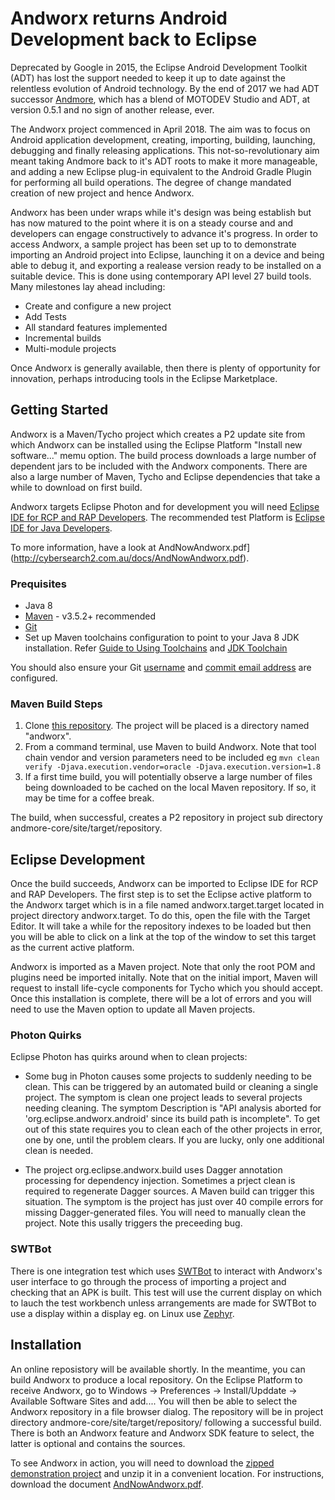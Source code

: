 # Andworx returns Android Development back to Eclipse

Deprecated by Google in 2015, the Eclipse Android Development Toolkit (ADT) has lost the support needed to keep it up to date
against the relentless evolution of Android technology. By the end of 2017 we had ADT successor [Andmore](https://www.eclipse.org/andmore), 
which has a blend of MOTODEV Studio and ADT, at version 0.5.1 and no sign of another release, ever.

The Andworx project commenced in April 2018. The aim was to focus on Android application development, creating, importing, building, launching, 
debugging and finally releasing applications. This not-so-revolutionary aim meant taking Andmore back to it's ADT roots to make it more manageable, 
and adding a new Eclipse plug-in equivalent to the Android Gradle Plugin for performing all build operations. The degree of change mandated creation
of new project and hence Andworx. 

Andworx has been under wraps while it's design was being establish but has now matured to the point where it is on a steady course and and developers
can engage constructively to advance it's progress.  In order to access Andworx, a sample project has been set up to to demonstrate
importing an Android project into Eclipse, launching it on a device and being able to debug it, and exporting a realease version ready to be
installed on a suitable device. This is done using contemporary API level 27 build tools. Many milestones lay ahead including:

* Create and configure a new project
* Add Tests 
* All standard features implemented
* Incremental builds
* Multi-module projects

Once Andworx is generally available, then there is plenty of opportunity for innovation, perhaps introducing tools in the Eclipse Marketplace.

## Getting Started

Andworx is a Maven/Tycho project which creates a P2 update site from which Andworx can be installed using the Eclipse Platform "Install new software..." memu option.
The build process downloads a large number of dependent jars to be included with the Andworx components. There are also a large number of Maven, Tycho and Eclipse
dependencies that take a while to download on first build. 

Andworx targets Eclipse Photon and for development you will need [Eclipse IDE for RCP and RAP Developers](https://www.eclipse.org/downloads/packages/release/photon/r/eclipse-ide-rcp-and-rap-developers).
The recommended test Platform is [Eclipse IDE for Java Developers](https://www.eclipse.org/downloads/packages/release/photon/r/eclipse-ide-java-developers).

To more information, have a look at AndNowAndworx.pdf](http://cybersearch2.com.au/docs/AndNowAndworx.pdf).


### Prequisites

* Java 8 
* [Maven](https://maven.apache.org/download.cgi) - v3.5.2+ recommended
* [Git](https://git-scm.com/downloads)
* Set up Maven toolchains configuration to point to your Java 8 JDK installation. 
Refer [Guide to Using Toolchains](https://maven.apache.org/guides/mini/guide-using-toolchains.html) and [JDK Toolchain](http://maven.apache.org/plugins/maven-toolchains-plugin/toolchains/jdk.html)

You should also ensure your Git [username](https://help.github.com/articles/setting-your-username-in-git/) and 
[commit email address](https://help.github.com/articles/setting-your-commit-email-address-in-git/) are configured.

### Maven Build Steps

1. Clone [this repository](https://github.com/androidworx/andworx.git). The project will be placed is a directory named "andworx". 
1. From a command terminal, use Maven to build Andworx. Note that tool chain vendor and version parameters need to be included eg `mvn clean verify -Djava.execution.vendor=oracle -Djava.execution.version=1.8`
1. If a first time build, you will potentially observe a large number of files being downloaded to be cached on the local Maven repository. If so, it may be time for a coffee break.

The build, when successful, creates a P2 repository in project sub directory andmore-core/site/target/repository.

## Eclipse Development

Once the build succeeds, Andworx can be imported to Eclipse IDE for RCP and RAP Developers. The first step is to set the Eclipse active platform to the Andworx target which is in a file named andworx.target.target
located in project directory andworx.target. To do this, open the file with the Target Editor. It will take a while for the repository indexes to be loaded but then you will be able to click on a link at
the top of the window to set this target as the current active platform.

Andworx is imported as a Maven project. Note that only the root POM and plugins need be imported initally. Note that on the initial import, Maven will request to install life-cycle components for Tycho which
you should accept. Once this installation is complete, there will be a lot of errors and you will need to use the Maven option to update all Maven projects.

### Photon Quirks

Eclipse Photon has quirks around when to clean projects:

* Some bug in Photon causes some projects to suddenly needing to be clean. This can be triggered by an automated build or cleaning a single project. The symptom is clean one project leads to several projects needing cleaning. The symptom Description is
"API analysis aborted for 'org.eclipse.andworx.android' since its build path is incomplete". To get out of this state requires you to clean each of the other projects in error, one by one, until the problem clears.
If you are lucky, only one additional clean is needed.

* The project org.eclipse.andworx.build uses Dagger annotation processing for dependency injection. Sometimes a prject clean is required to regenerate Dagger sources. A Maven build can trigger this situation.
The symptom is the project has just over 40 compile errors for missing Dagger-generated files. You will need to manually clean the project. Note this usally triggers the preceeding bug.


### SWTBot

There is one integration test which uses [SWTBot](https://www.eclipse.org/swtbot/) to interact with Andworx's user interface to go through the process of importing a project and checking that an APK is built.
This test will use the current display on which to lauch the test workbench unless arrangements are made for SWTBot to use a display within a display eg. on Linux use [Zephyr](http://jeffskinnerbox.me/posts/2014/Apr/29/howto-using-xephyr-to-create-a-new-display-in-a-window/).

## Installation

An online reposistory will be available shortly. In the meantime, you can build Andworx to produce a local repository.
On the Eclipse Platform to receive Andworx, go to Windows -> Preferences -> Install/Upddate -> Available Software Sites and add....  You will then be able to select the Andworx repository in a file browser dialog. 
The repository will be in project directory andmore-core/site/target/repository/ following a successful build. There is both an Andworx feature and Andworx SDK feature to select, the latter is optional and contains the sources.

To see Andworx in action, you will need to download the [zipped demonstration project](http://cybersearch2.com.au/andworx/downloads/Permissions.zip) and unzip it in a convenient location.
For instructions, download the document [AndNowAndworx.pdf](http://cybersearch2.com.au/docs/AndNowAndworx.pdf).
